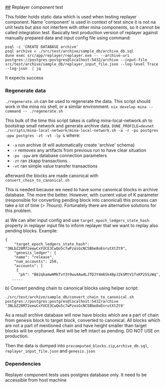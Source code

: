 [##](##) Replayer component test

This folder holds static data which is used when testing replayer component. Name 'component' is used in context of test since it is not na unit tests but also not interfere with other mina components, so it cannot be called integration test. Basically test production version of replayer against manually prepared data and input config file using command:

```
psql -c 'CREATE DATABASE archive'
psql archive < ./src/test/archive/sample_db/archive_db.sql
dune exec src/app/replayer/replayer.exe -- --archive-uri postgres://postgres:postgres@localhost:5432/archive --input-file src/test/archive/sample_db/replayer_input_file.json --log-level Trace --log-json  | jq
```

It expects success

### Regenerate data

`./regenerate.sh` can be used to regenerate the data.
This script should work in the mina nix shell, or a similar environment.
`nix develop mina --command -- ./regenerate.sh`


This bulk of the time this script takes is calling mina-local-network.sh to bootstrap small network and generate archive data.
`DUNE_PROFILE=devnet ./scripts/mina-local-network/mina-local-network.sh -a -r -pu postgres -ppw postgres -zt -vt -lp &`
where:
- `-a` run archive (it will automatically create 'archive' schema)
- `-r` removes any artifacts from previous run to have clear situation
- `-pu -ppw` are database connection parameters
- `-zt` ran zkapp transactions
- `-vt` ran simple value transfer transactions

afterward the blocks are made canonical with `convert_chain_to_canonical.sh`

This is needed because we need to have some canonical blocks in archive database. The more the better. However, with current value of K parameter (responsible for converting pending block into canonical) this process can take a lot of time (> 7hours). Fortunately there are alternative solutions  for this problem.

a) We can alter input config and use `target_epoch_ledgers_state_hash` property in replayer input file to inform replayer that we want to replay also pending blocks. Example:

```
{
    "target_epoch_ledgers_state_hash": "3NLbZ28M72eewCxYUCE3CwQo5c7wPzoiGcNC5Bbe8oEnrutXtZt9",
    "genesis_ledger": {
    "name": "release",
    "num_accounts": 250,
    "accounts": [
     {
      "pk": "B62qkamwHMkTvY3t9wu4Aw4LJTDJY4m6Sk48pJ2kSMtV1fxKP2SSzWq",
   .....

```

b) Convert pending chain to canonical blocks using helper script:

`./src/test/archive/sample_db/convert_chain_to_canonical.sh postgres://postgres:postgres@localhost:5432/archive '3NLbZ28M72eewCxYUCE3CwQo5c7wPzoiGcNC5Bbe8oEnrutXtZt9'`

As a result archive database will now have blocks which are a part of chain from genesis block to target block, converted to canonical. All blocks which are not a part of mentioned chain and have height smaller than target blocks will be orphaned. Rest will be left intact as pending. DO NOT USE on production.

Then the data is dumped into `precomputed_blocks.zip`,`archive_db.sql`, `replayer_input_file.json` and `genesis.json`

### Dependencies

Replayer component tests uses postgres database only. It need to be accessible from host machine


